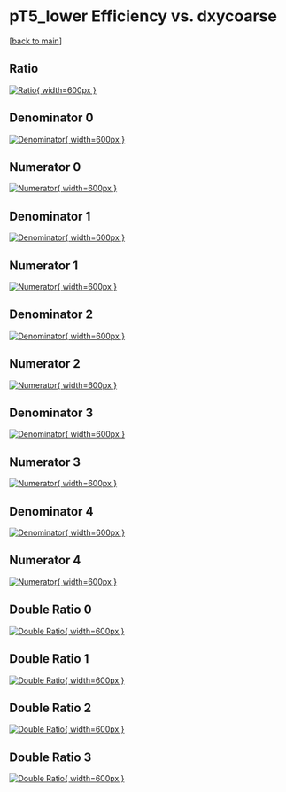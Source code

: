 # pT5_lower Efficiency vs. dxycoarse

[[back to main](./)]



## Ratio

[![Ratio](../mtv/var/pT5_lower_loweta_211_1_eff_dxycoarse.png){ width=600px }](../mtv/var/pT5_lower_loweta_211_1_eff_dxycoarse.pdf)

## Denominator 0

[![Denominator](../mtv/den/pT5_lower_loweta_211_1_eff_dxycoarse_den0.png){ width=600px }](../mtv/den/pT5_lower_loweta_211_1_eff_dxycoarse_den0.pdf)

## Numerator 0

[![Numerator](../mtv/num/pT5_lower_loweta_211_1_eff_dxycoarse_num0.png){ width=600px }](../mtv/num/pT5_lower_loweta_211_1_eff_dxycoarse_num0.pdf)

## Denominator 1

[![Denominator](../mtv/den/pT5_lower_loweta_211_1_eff_dxycoarse_den1.png){ width=600px }](../mtv/den/pT5_lower_loweta_211_1_eff_dxycoarse_den1.pdf)

## Numerator 1

[![Numerator](../mtv/num/pT5_lower_loweta_211_1_eff_dxycoarse_num1.png){ width=600px }](../mtv/num/pT5_lower_loweta_211_1_eff_dxycoarse_num1.pdf)

## Denominator 2

[![Denominator](../mtv/den/pT5_lower_loweta_211_1_eff_dxycoarse_den2.png){ width=600px }](../mtv/den/pT5_lower_loweta_211_1_eff_dxycoarse_den2.pdf)

## Numerator 2

[![Numerator](../mtv/num/pT5_lower_loweta_211_1_eff_dxycoarse_num2.png){ width=600px }](../mtv/num/pT5_lower_loweta_211_1_eff_dxycoarse_num2.pdf)

## Denominator 3

[![Denominator](../mtv/den/pT5_lower_loweta_211_1_eff_dxycoarse_den3.png){ width=600px }](../mtv/den/pT5_lower_loweta_211_1_eff_dxycoarse_den3.pdf)

## Numerator 3

[![Numerator](../mtv/num/pT5_lower_loweta_211_1_eff_dxycoarse_num3.png){ width=600px }](../mtv/num/pT5_lower_loweta_211_1_eff_dxycoarse_num3.pdf)

## Denominator 4

[![Denominator](../mtv/den/pT5_lower_loweta_211_1_eff_dxycoarse_den4.png){ width=600px }](../mtv/den/pT5_lower_loweta_211_1_eff_dxycoarse_den4.pdf)

## Numerator 4

[![Numerator](../mtv/num/pT5_lower_loweta_211_1_eff_dxycoarse_num4.png){ width=600px }](../mtv/num/pT5_lower_loweta_211_1_eff_dxycoarse_num4.pdf)

## Double Ratio 0

[![Double Ratio](../mtv/ratio/pT5_lower_loweta_211_1_eff_dxycoarse_ratio0.png){ width=600px }](../mtv/ratio/pT5_lower_loweta_211_1_eff_dxycoarse_ratio0.pdf)

## Double Ratio 1

[![Double Ratio](../mtv/ratio/pT5_lower_loweta_211_1_eff_dxycoarse_ratio1.png){ width=600px }](../mtv/ratio/pT5_lower_loweta_211_1_eff_dxycoarse_ratio1.pdf)

## Double Ratio 2

[![Double Ratio](../mtv/ratio/pT5_lower_loweta_211_1_eff_dxycoarse_ratio2.png){ width=600px }](../mtv/ratio/pT5_lower_loweta_211_1_eff_dxycoarse_ratio2.pdf)

## Double Ratio 3

[![Double Ratio](../mtv/ratio/pT5_lower_loweta_211_1_eff_dxycoarse_ratio3.png){ width=600px }](../mtv/ratio/pT5_lower_loweta_211_1_eff_dxycoarse_ratio3.pdf)

